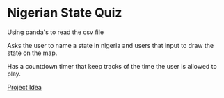 # Nigerian State Quiz

Using panda's to read the csv file

Asks the user to name a state in nigeria and users that input to draw
the state on the map.

Has a countdown timer that keep tracks of the time the user is allowed to 
play.

[Project Idea](https://www.udemy.com/course/100-days-of-code/learn/lecture/20628466#overview) 